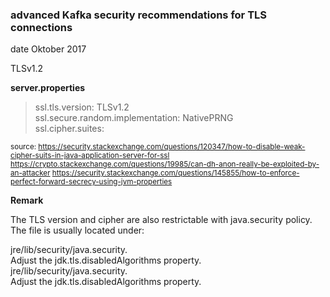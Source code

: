 ### advanced Kafka security recommendations for TLS connections ###

date Oktober 2017

TLSv1.2

**server.properties**

>ssl.tls.version: TLSv1.2 </BR>
ssl.secure.random.implementation: NativePRNG </BR>
ssl.cipher.suites:


<sup>source:
https://security.stackexchange.com/questions/120347/how-to-disable-weak-cipher-suits-in-java-application-server-for-ssl
https://crypto.stackexchange.com/questions/19985/can-dh-anon-really-be-exploited-by-an-attacker
https://security.stackexchange.com/questions/145855/how-to-enforce-perfect-forward-secrecy-using-jvm-properties
</sup>

**Remark**

The TLS version and cipher are also restrictable with java.security policy. The file is usually located under:

jre/lib/security/java.security. </BR>
Adjust the jdk.tls.disabledAlgorithms property. </BR> jre/lib/security/java.security. </BR>
Adjust the jdk.tls.disabledAlgorithms property.
